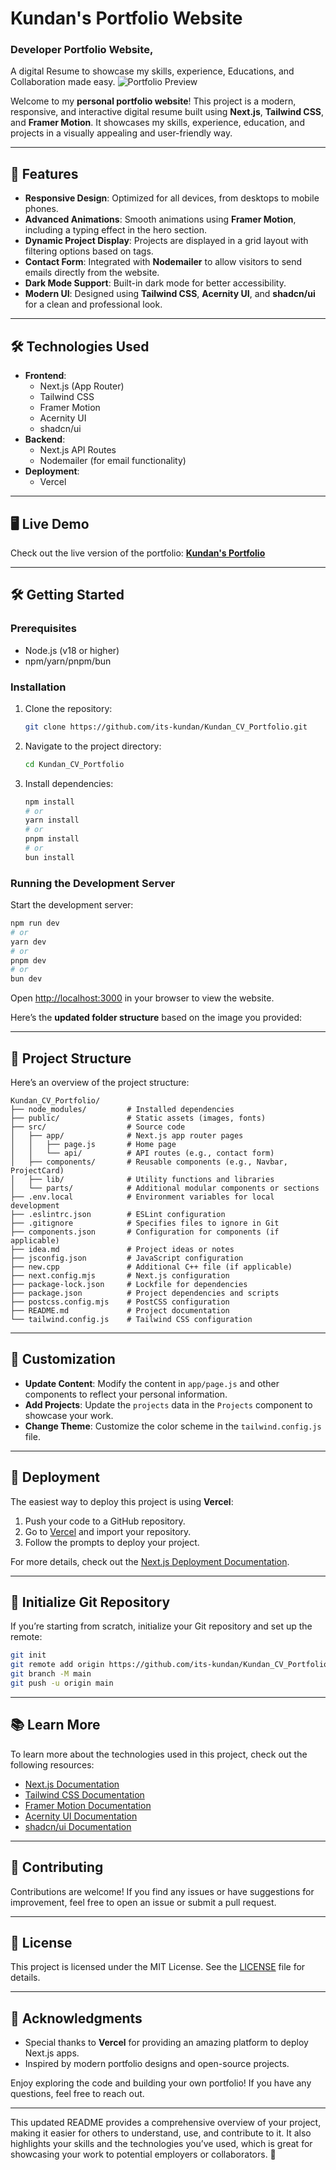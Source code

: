 # Kundan's Portfolio Website  
### Developer Portfolio Website, 
A digital Resume to showcase my skills, experience, Educations, and Collaboration made easy.
![Portfolio Preview](./public/images/projects/portfolio.png)  

Welcome to my **personal portfolio website**! This project is a modern, responsive, and interactive digital resume built using **Next.js**, **Tailwind CSS**, and **Framer Motion**. It showcases my skills, experience, education, and projects in a visually appealing and user-friendly way.  

---

## 🚀 Features  
- **Responsive Design**: Optimized for all devices, from desktops to mobile phones.  
- **Advanced Animations**: Smooth animations using **Framer Motion**, including a typing effect in the hero section.  
- **Dynamic Project Display**: Projects are displayed in a grid layout with filtering options based on tags.  
- **Contact Form**: Integrated with **Nodemailer** to allow visitors to send emails directly from the website.  
- **Dark Mode Support**: Built-in dark mode for better accessibility.  
- **Modern UI**: Designed using **Tailwind CSS**, **Acernity UI**, and **shadcn/ui** for a clean and professional look.  

---

## 🛠️ Technologies Used  
- **Frontend**:  
  - Next.js (App Router)  
  - Tailwind CSS  
  - Framer Motion  
  - Acernity UI  
  - shadcn/ui  
- **Backend**:  
  - Next.js API Routes  
  - Nodemailer (for email functionality)  
- **Deployment**:  
  - Vercel  

---

## 🖥️ Live Demo  
Check out the live version of the portfolio: **[Kundan's Portfolio](https://your-portfolio-link.com)**  

---

## 🛠️ Getting Started  

### Prerequisites  
- Node.js (v18 or higher)  
- npm/yarn/pnpm/bun  

### Installation  
1. Clone the repository:  
   ```bash  
   git clone https://github.com/its-kundan/Kundan_CV_Portfolio.git  
   ```  
2. Navigate to the project directory:  
   ```bash  
   cd Kundan_CV_Portfolio  
   ```  
3. Install dependencies:  
   ```bash  
   npm install  
   # or  
   yarn install  
   # or  
   pnpm install  
   # or  
   bun install  
   ```  

### Running the Development Server  
Start the development server:  
```bash  
npm run dev  
# or  
yarn dev  
# or  
pnpm dev  
# or  
bun dev  
```  
Open [http://localhost:3000](http://localhost:3000) in your browser to view the website.  

Here’s the **updated folder structure** based on the image you provided:

---

## 📂 Project Structure  
Here’s an overview of the project structure:  
```  
Kundan_CV_Portfolio/  
├── node_modules/         # Installed dependencies  
├── public/               # Static assets (images, fonts)  
├── src/                  # Source code  
│   ├── app/              # Next.js app router pages  
│   │   ├── page.js       # Home page  
│   │   └── api/          # API routes (e.g., contact form)  
│   ├── components/       # Reusable components (e.g., Navbar, ProjectCard)  
│   ├── lib/              # Utility functions and libraries  
│   └── parts/            # Additional modular components or sections  
├── .env.local            # Environment variables for local development  
├── .eslintrc.json        # ESLint configuration  
├── .gitignore            # Specifies files to ignore in Git  
├── components.json       # Configuration for components (if applicable)  
├── idea.md               # Project ideas or notes  
├── jsconfig.json         # JavaScript configuration  
├── new.cpp               # Additional C++ file (if applicable)  
├── next.config.mjs       # Next.js configuration  
├── package-lock.json     # Lockfile for dependencies  
├── package.json          # Project dependencies and scripts  
├── postcss.config.mjs    # PostCSS configuration  
├── README.md             # Project documentation  
└── tailwind.config.js    # Tailwind CSS configuration  
```  

---

## 📝 Customization  
- **Update Content**: Modify the content in `app/page.js` and other components to reflect your personal information.  
- **Add Projects**: Update the `projects` data in the `Projects` component to showcase your work.  
- **Change Theme**: Customize the color scheme in the `tailwind.config.js` file.  

---

## 🚀 Deployment  
The easiest way to deploy this project is using **Vercel**:  
1. Push your code to a GitHub repository.  
2. Go to [Vercel](https://vercel.com/new) and import your repository.  
3. Follow the prompts to deploy your project.  

For more details, check out the [Next.js Deployment Documentation](https://nextjs.org/docs/app/building-your-application/deploying).  

---

## 📜 Initialize Git Repository  
If you’re starting from scratch, initialize your Git repository and set up the remote:  
```bash  
git init  
git remote add origin https://github.com/its-kundan/Kundan_CV_Portfolio.git  
git branch -M main  
git push -u origin main  
```  

---

## 📚 Learn More  
To learn more about the technologies used in this project, check out the following resources:  
- [Next.js Documentation](https://nextjs.org/docs)  
- [Tailwind CSS Documentation](https://tailwindcss.com/docs)  
- [Framer Motion Documentation](https://www.framer.com/motion/)  
- [Acernity UI Documentation](https://ui.aceternity.com/)  
- [shadcn/ui Documentation](https://ui.shadcn.com/)  

---

## 🤝 Contributing  
Contributions are welcome! If you find any issues or have suggestions for improvement, feel free to open an issue or submit a pull request.  

---

## 📄 License  
This project is licensed under the MIT License. See the [LICENSE](LICENSE) file for details.  

---

## 🙏 Acknowledgments  
- Special thanks to **Vercel** for providing an amazing platform to deploy Next.js apps.  
- Inspired by modern portfolio designs and open-source projects.  


Enjoy exploring the code and building your own portfolio! If you have any questions, feel free to reach out.  

--- 

This updated README provides a comprehensive overview of your project, making it easier for others to understand, use, and contribute to it. It also highlights your skills and the technologies you’ve used, which is great for showcasing your work to potential employers or collaborators. 🚀
